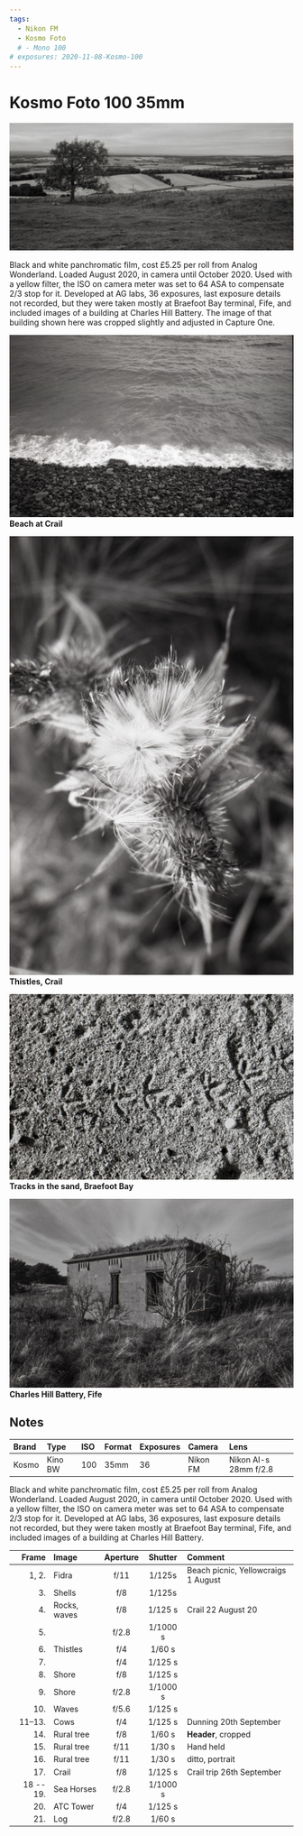 ```yaml
---
tags:
  - Nikon FM
  - Kosmo Foto
  # - Mono 100
# exposures: 2020-11-08-Kosmo-100
---
```

# Kosmo Foto 100 35mm
![](/img/Kosmot-Foto-100-20201108_18385924.jpg)

Black and white panchromatic film, cost £5.25 per roll from Analog Wonderland. Loaded August 2020, in camera until October 2020. Used with a yellow filter, the ISO on camera meter was set to 64 ASA to compensate 2/3 stop for it. Developed at AG labs, 36 exposures, last exposure details not recorded, but they were taken mostly at Braefoot Bay terminal, Fife, and included images of a building at Charles Hill Battery. The image of that building shown here was cropped slightly and adjusted in Capture One.

![](/img/Kosmot-Foto-100-20201108_18373029.jpg)
**Beach at Crail**

![](/img/Kosmot-Foto-100-20201108_18104115.jpg)
**Thistles, Crail**

![](/img/Kosmot-Foto-100-20201108_19205709.jpg)
**Tracks in the sand, Braefoot Bay**

![](/img/Kosmot-Foto-100-20201108_19254649.jpg)
**Charles Hill Battery, Fife**

## Notes

Brand|Type|ISO|Format|Exposures|Camera|Lens
:----|:---|:--|:-----|:--------|:-----|:----
Kosmo|Kino BW|100|35mm|36|Nikon FM|Nikon AI-s 28mm f/2.8 

Black and white panchromatic film, cost £5.25 per roll from Analog Wonderland. Loaded August 2020, in camera until October 2020. Used with a yellow filter, the ISO on camera meter was set to 64 ASA to compensate 2/3 stop for it. Developed at AG labs, 36 exposures, last exposure details not recorded, but they were taken mostly at Braefoot Bay terminal, Fife, and included images of a building at Charles Hill Battery. 

Frame|Image|Aperture|Shutter|Comment
----:|:----|:------:|:-----:|:------
1, 2.|Fidra|f/11|1/125s|Beach picnic, Yellowcraigs 1 August
3.|Shells|f/8|1/125s
4.|Rocks, waves|f/8|1/125 s|Crail 22 August 20
5.||f/2.8|1/1000 s
6.|Thistles|f/4|1/60 s
7.||f/4|1/125 s
8.|Shore|f/8|1/125 s
9.|Shore|f/2.8|1/1000 s
10.|Waves|f/5.6|1/125 s
11–13.|Cows|f/4|1/125 s|Dunning 20th September
14.|Rural tree|f/8|1/60 s|**Header**, cropped
15.|Rural tree|f/11|1/30 s|Hand held
16.|Rural tree|f/11|1/30 s|ditto, portrait
17.|Crail|f/8|1/125 s|Crail trip 26th September
18 -- 19.|Sea Horses|f/2.8|1/1000 s
20.|ATC Tower|f/4|1/125 s
21.|Log|f/2.8|1/60 s
